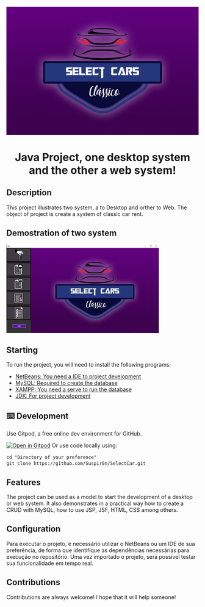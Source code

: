 <p align="center">
  <a href="http://ant.design">
    <img width="600" src="./SelectCar 2.0/resources/background_3.png">
  </a>
</p>

<h1 align="center"> Java Project, one desktop system and the other a web system!</h1>

## Description 

This project illustrates two system, a to Desktop and orther to Web. The object of project is create a system of classic car rent.

## Demostration of two system

<img width="400" src="./prototype-001.jpg">

## Starting

To run the project, you will need to install the following programs:

- [NetBeans: You need a IDE to project development](https://netbeans.org/downloads/8.2/rc/)
- [MySQL: Required to create the database](https://www.mysql.com/)
- [XAMPP: You need a serve to run the database](https://www.apachefriends.org/pt_br/index.html)
- [JDK: For project development](https://www.oracle.com/br/java/technologies/javase-downloads.html)

## ⌨️ Development

Use Gitpod, a free online dev environment for GitHub.

[![Open in Gitpod](https://gitpod.io/button/open-in-gitpod.svg)](https://gitpod.io/#https://github.com/Suspir0n/SelectCar.git)
Or use code locally using:
```
cd "Directory of your preference"
git clone https://github.com/Suspir0n/SelectCar.git
```
## Features

The project can be used as a model to start the development of a desktop or web system. It also demonstrates in a practical way how to create a CRUD with MySQL, how to use JSP, JSF, HTML, CSS among others.

## Configuration

Para executar o projeto, é necessário utilizar o NetBeans ou um IDE de sua preferência, de forma que identifique as dependências necessárias para execução no repositório. Uma vez importado o projeto, será possível testar sua funcionalidade em tempo real.

## Contributions

Contributions are always welcome! I hope that it will help someone!
